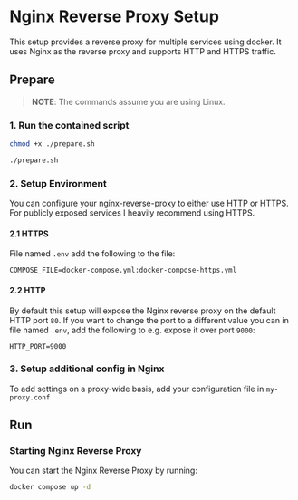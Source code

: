 # Nginx Reverse Proxy Setup

This setup provides a reverse proxy for multiple services using docker. It uses Nginx as the reverse proxy and supports HTTP and HTTPS traffic.

## Prepare

> **NOTE**: The commands assume you are using Linux.

### 1. Run the contained script
```sh
chmod +x ./prepare.sh
```

```sh
./prepare.sh
```

### 2. Setup Environment

You can configure your nginx-reverse-proxy to either use HTTP or HTTPS. For publicly exposed services I heavily recommend using HTTPS.

#### 2.1 HTTPS

File named `.env` add the following to the file:

```
COMPOSE_FILE=docker-compose.yml:docker-compose-https.yml
```

#### 2.2 HTTP

By default this setup will expose the Nginx reverse proxy on the default HTTP port `80`.
If you want to change the port to a different value you can in file named  `.env`, add the following to e.g. expose it over port `9000`:

```
HTTP_PORT=9000
```

### 3. Setup additional config in Nginx
To add settings on a proxy-wide basis, add your configuration file in ```my-proxy.conf```

## Run

### Starting Nginx Reverse Proxy

You can start the Nginx Reverse Proxy by running:

```sh
docker compose up -d
```
